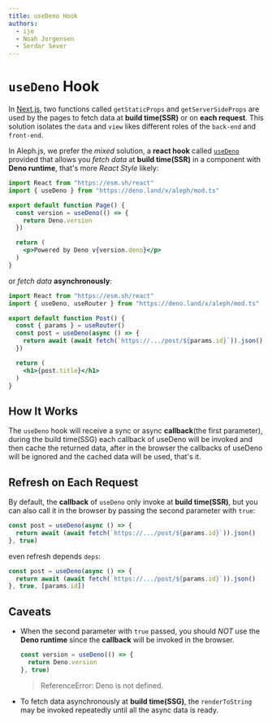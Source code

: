 ```yaml
---
title: useDeno Hook
authors:
  - ije
  - Noah Jorgensen
  - Serdar Sever
---
```


# `useDeno` Hook

In [Next.js](https://nextjs.org/docs/basic-features/data-fetching), two functions called `getStaticProps` and `getServerSideProps` are used by the pages to fetch data at **build time(SSR)** or on **each request**. This solution isolates the `data` and  `view` likes different roles of the `back-end` and `front-end`.

In Aleph.js, we prefer the *mixed* solution, a **react hook** called [`useDeno`](/docs/api-reference/mod.ts#useDeno) provided that allows you *fetch data* at **build time(SSR)** in a component with **Deno runtime**, that's more *React Style* likely:

```jsx
import React from "https://esm.sh/react"
import { useDeno } from "https://deno.land/x/aleph/mod.ts"

export default function Page() {
  const version = useDeno(() => {
    return Deno.version
  })

  return (
    <p>Powered by Deno v{version.deno}</p>
  )
}
```

or *fetch data* **asynchronously**:

```jsx
import React from "https://esm.sh/react"
import { useDeno, useRouter } from "https://deno.land/x/aleph/mod.ts"

export default function Post() {
  const { params } = useRouter()
  const post = useDeno(async () => {
    return await (await fetch(`https://.../post/${params.id}`)).json()
  })

  return (
    <h1>{post.title}</h1>
  )
}
```

## How It Works

The `useDeno` hook will receive a sync or async **callback**(the first parameter), during the build time(SSG) each callback of useDeno will be invoked and then cache the returned data, after in the browser the callbacks of useDeno will be ignored and the cached data will be used, that's it.

## Refresh on Each Request

By default, the **callback** of `useDeno` only invoke at **build time(SSR)**, but you can also call it in the browser by passing the second parameter with `true`:

```jsx
const post = useDeno(async () => {
  return await (await fetch(`https://.../post/${params.id}`)).json()
}, true)
```

even refresh depends `deps`:

```jsx
const post = useDeno(async () => {
  return await (await fetch(`https://.../post/${params.id}`)).json()
}, true, [params.id])
```

## Caveats

- When the second parameter with `true` passed, you should *NOT* use the **Deno runtime** since the **callback** will be invoked in the browser.

  ```jsx
  const version = useDeno(() => {
    return Deno.version
  }, true)
  ```
  > ReferenceError: Deno is not defined.

- To fetch data asynchronously at **build time(SSG)**, the `renderToString` may be invoked repeatedly until all the async data is ready.
